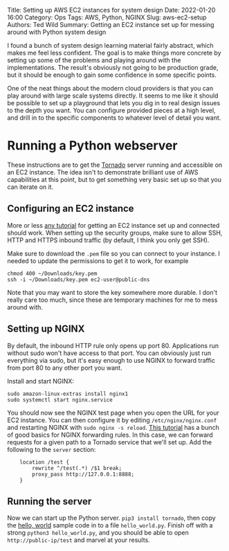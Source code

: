 Title: Setting up AWS EC2 instances for system design
Date: 2022-01-20 16:00
Category: Ops
Tags: AWS, Python, NGINX
Slug: aws-ec2-setup
Authors: Ted Wild
Summary: Getting an EC2 instance set up for messing around with Python system design

I found a bunch of system design learning material fairly abstract, which makes me feel less confident.  The goal is to make things more concrete by setting up some of the problems and playing around with the implementations.  The result's obviously not going to be production grade, but it should be enough to gain some confidence in some specific points.

One of the neat things about the modern cloud providers is that you can play around with large scale systems directly.  It seems to me like it should be possible to set up a playground that lets you dig in to real design issues to the depth you want.  You can configure provided pieces at a high level, and drill in to the specific components to whatever level of detail you want.

# Running a Python webserver

These instructions are to get the [Tornado](https://www.tornadoweb.org/en/stable/) server running and accessible on an EC2 instance.  The idea isn't to demonstrate brilliant use of AWS capabilities at this point, but to get something very basic set up so that you can iterate on it.

## Configuring an EC2 instance

More or less [any tutorial](https://docs.aws.amazon.com/AWSEC2/latest/UserGuide/EC2_GetStarted.html) for getting an EC2 instance set up and connected should work.  When setting up the security groups, make sure to allow SSH, HTTP and HTTPS inbound traffic (by default, I think you only get SSH).

Make sure to download the `.pem` file so you can connect to your instance.  I needed to update the permissions to get it to work, for example
```
chmod 400 ~/Downloads/key.pem
ssh -i ~/Downloads/key.pem ec2-user@public-dns
```
Note that you may want to store the key somewhere more durable.  I don't really care too much, since these are temporary machines for me to mess around with.

## Setting up NGINX

By default, the inbound HTTP rule only opens up port 80.  Applications run without sudo won't have access to that port.  You can obviously just run everything via sudo, but it's easy enough to use NGINX to forward traffic from port 80 to any other port you want.

Install and start NGINX:
```
sudo amazon-linux-extras install nginx1
sudo systemctl start nginx.service
```
You should now see the NGINX test page when you open the URL for your EC2 instance.  You can then configure it by editing `/etc/nginx/nginx.conf` and restarting NGINX with `sudo nginx -s reload`.  [This tutorial](https://gist.github.com/soheilhy/8b94347ff8336d971ad0) has a bunch of good basics for NGINX forwarding rules.  In this case, we can forward requests for a given path to a Tornado service that we'll set up.  Add the following to the `server` section:
```nginx
	location /test {
        rewrite ^/test(.*) /$1 break;
	    proxy_pass http://127.0.0.1:8888;
	}
```

## Running the server

Now we can start up the Python server.  `pip3 install tornado`, then copy the [hello, world](https://www.tornadoweb.org/en/stable/#hello-world) sample code in to a file `hello_world.py`.  Finish off with a strong `python3 hello_world.py`, and you should be able to open `http://public-ip/test` and marvel at your results.
